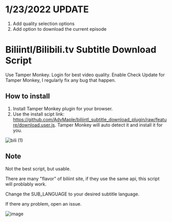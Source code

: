 # 1/23/2022 UPDATE
1. Add quality selection options
2. Add option to download the current episode

# Biliintl/Bilibili.tv Subtitle Download Script
Use Tamper Monkey. Login for best video quality.
Enable Check Update for Tamper Monkey, I regularly fix any bug that happen.

## How to install
  1. Install Tamper Monkey plugin for your browser.
  2. Use the install scipt link: https://github.com/AdvMaple/biliintl_subtitle_download_plugin/raw/feature/download.user.js. Tamper Monkey will auto detect it and install it for you.


![bili (1)](https://user-images.githubusercontent.com/46006210/138017615-b0b49480-2615-42ac-9831-9346306577f8.gif)

## Note
Not the best script, but usable.

There are many "flavor" of biliint site, if they use the same api, this script will problably work.

Change the SUB_LANGUAGE to your desired subtitle language.

If there any problem, open an issue.

![image](https://user-images.githubusercontent.com/46006210/137569629-adc1a41a-5862-4bb6-b4cf-128e2518762b.png)
